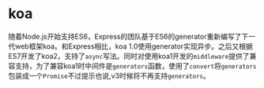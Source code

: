 # koa

随着Node.js开始支持ES6，Express的团队基于ES6的generator重新编写了下一代web框架koa。和Express相比，koa 1.0使用generator实现异步。之后又根据ES7开发了koa2，支持了`async`写法。同时对使用koa1开发的`middleware`提供了兼容支持，为了兼容koa1时中间件是`generators`函数，使用了`convert`将`generators`包装成一个`Promise`不过提示也说,v3时候将不再支持`generators`。


